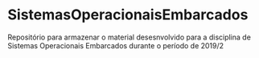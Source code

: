 # SistemasOperacionaisEmbarcados
Repositório para armazenar o material desesnvolvido para a disciplina de Sistemas Operacionais Embarcados durante o período de 2019/2

